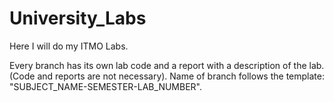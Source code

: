 # University_Labs
Here I will do my ITMO Labs.

Every branch has its own lab code and a report with a description of the lab. (Code and reports are not necessary).
Name of branch follows the template: "SUBJECT_NAME-SEMESTER-LAB_NUMBER".
